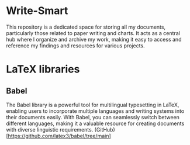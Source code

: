 # Write-Smart
This repository is a dedicated space for storing all my documents, particularly those related to paper writing and charts. 
It acts as a central hub where I organize and archive my work, making it easy to access and reference my findings and resources for various projects.

# LaTeX libraries
## Babel
The Babel library is a powerful tool for multilingual typesetting in LaTeX, enabling users to incorporate multiple languages and writing systems into their documents easily. With Babel, you can seamlessly switch between different languages, making it a valuable resource for creating documents with diverse linguistic requirements.
(GitHub)[https://github.com/latex3/babel/tree/main]

